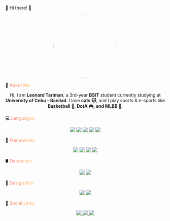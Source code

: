 🚀 Hi there! 👋
<p align="center"> <img src="https://github.com/user-attachments/assets/5211b712-c5aa-41f8-aefc-3a06c7a96ca1" width="200" style="border-radius: 50%;"/> </p>
📌 <span style="background: linear-gradient(45deg, #ff6b6b, #ffcc5c); -webkit-background-clip: text; color: transparent;">About Me</span>
<p align="center"> Hi, I am <b>Leonard Tariman</b>, a 3rd-year <b>BSIT</b> student currently studying at <b>University of Cebu - Banilad</b>. I love <b>cats 🐱</b>, and I play sports & e-sports like <b>Basketball 🏀, DotA 🎮, and MLBB 📱</b>. </p>
💻 <span style="background: linear-gradient(45deg, #ff6b6b, #ffcc5c); -webkit-background-clip: text; color: transparent;">Languages</span>
<p align="center"> <img src="https://img.shields.io/badge/C%23-239120?style=for-the-badge&logo=c-sharp&logoColor=white"/> <img src="https://img.shields.io/badge/Java-ED8B00?style=for-the-badge&logo=java&logoColor=white"/> <img src="https://img.shields.io/badge/JavaScript-F7DF1E?style=for-the-badge&logo=javascript&logoColor=black"/> <img src="https://img.shields.io/badge/Kotlin-7F52FF?style=for-the-badge&logo=kotlin&logoColor=white"/> <img src="https://img.shields.io/badge/Python-3776AB?style=for-the-badge&logo=python&logoColor=white"/> </p>
🚀 <span style="background: linear-gradient(45deg, #ff6b6b, #ffcc5c); -webkit-background-clip: text; color: transparent;">Frameworks</span>
<p align="center"> <img src="https://img.shields.io/badge/.NET-512BD4?style=for-the-badge&logo=dotnet&logoColor=white"/> <img src="https://img.shields.io/badge/Node.js-43853D?style=for-the-badge&logo=node.js&logoColor=white"/> <img src="https://img.shields.io/badge/React-20232A?style=for-the-badge&logo=react&logoColor=61DAFB"/> <img src="https://img.shields.io/badge/Robot-000000?style=for-the-badge&logo=robotframework&logoColor=white"/> </p>
🛢️ <span style="background: linear-gradient(45deg, #ff6b6b, #ffcc5c); -webkit-background-clip: text; color: transparent;">Databases</span>
<p align="center"> <img src="https://img.shields.io/badge/MySQL-4479A1?style=for-the-badge&logo=mysql&logoColor=white"/> <img src="https://img.shields.io/badge/MongoDB-47A248?style=for-the-badge&logo=mongodb&logoColor=white"/> </p>
🎨 <span style="background: linear-gradient(45deg, #ff6b6b, #ffcc5c); -webkit-background-clip: text; color: transparent;">Design Kits</span>
<p align="center"> <img src="https://img.shields.io/badge/Canva-00C4CC?style=for-the-badge&logo=canva&logoColor=white"/> <img src="https://img.shields.io/badge/Figma-F24E1E?style=for-the-badge&logo=figma&logoColor=white"/> </p>
🔗 <span style="background: linear-gradient(45deg, #ff6b6b, #ffcc5c); -webkit-background-clip: text; color: transparent;">Social Links</span>
<p align="center"> <a href="https://www.facebook.com/leonaaaaard" target="_blank"> <img src="https://img.shields.io/badge/Facebook-1877F2?style=for-the-badge&logo=facebook&logoColor=white"/> </a> <a href="https://www.instagram.com/yunaaaard_/" target="_blank"> <img src="https://img.shields.io/badge/Instagram-E4405F?style=for-the-badge&logo=instagram&logoColor=white"/> </a> <a href="https://open.spotify.com/user/31fgweu34glpl2twxctda5wbylr4?si=2423c7e460de4a7b" target="_blank"> <img src="https://img.shields.io/badge/Spotify-1DB954?style=for-the-badge&logo=spotify&logoColor=white"/> </a> </p>

